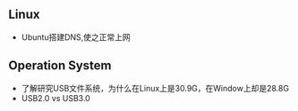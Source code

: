 ## Linux
- Ubuntu搭建DNS,使之正常上网

## Operation System
- 了解研究USB文件系统，为什么在Linux上是30.9G，在Window上却是28.8G
- USB2.0 vs USB3.0
